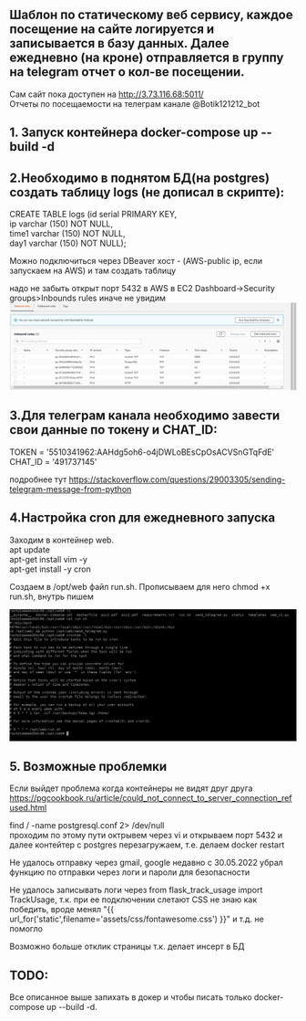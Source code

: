 ## Шаблон по статическому веб сервису, каждое посещение на сайте логируется и записывается в базу данных. Далее ежедневно (на кроне) отправляется в группу на telegram отчет о кол-ве посещении.<br/>
Сам сайт пока доступен на http://3.73.116.68:5011/ <br/>
Отчеты по посещаемости на телеграм канале @Botik121212_bot <br/>


## 1. Запуск контейнера docker-compose up --build -d
## 2.Необходимо в поднятом БД(на postgres) создать таблицу logs (не дописал в скрипте): <br/>
CREATE TABLE logs (id serial PRIMARY KEY, <br/>
                    ip varchar (150) NOT NULL, <br/>
                    time1  varchar (150) NOT NULL, <br/>
                    day1  varchar (150) NOT NULL); <br/>
                    
Можно подключиться через DBeaver хост - (AWS-public ip, если запускаем на AWS) и там создать таблицу

надо не забыть открыт порт 5432 в AWS в EC2 Dashboard->Security groups>Inbounds rules иначе не увидим
![Image alt](https://github.com/shaimarus/web_sites_static_tempate/blob/main/AWS_security_group.jpg)

## 3.Для телеграм канала необходимо завести свои данные по токену и CHAT_ID:
TOKEN = '5510341962:AAHdg5oh6-o4jDWLoBEsCpOsACVSnGTqFdE'
CHAT_ID = '491737145'

подробнее тут
https://stackoverflow.com/questions/29003305/sending-telegram-message-from-python
## 4.Настройка cron для ежедневного запуска
Заходим в контейнер web. <br/>
apt update <br/>
apt-get install vim -y <br/>
apt-get install -y cron <br/>

Создаем в /opt/web файл run.sh. Прописываем для него chmod +x run.sh, внутрь пишем

![Image alt](https://github.com/shaimarus/web_sites_static_tempate/blob/main/crontab.jpg)

## 5. Возможные проблемки
Если выйдет проблема когда контейнеры не видят друг друга <br/>
https://pgcookbook.ru/article/could_not_connect_to_server_connection_refused.html <br/>

find / -name postgresql.conf 2> /dev/null <br/>
проходим по этому пути октрывем через vi и открываем порт 5432 и далее контейтер с postgres перезагружаем, т.е. делаем docker restart <br/>

Не удалось отправку через gmail, google недавно с 30.05.2022 убрал функцию по отправки через логи и пароли для безопасности<br/>

Не удалось записывать логи через from flask_track_usage import TrackUsage, т.к. при ее подключении слетают CSS не знаю как победить, вроде менял "{{ url_for('static',filename='assets/css/fontawesome.css') }}" и т.д. не помогло <br/>

Возможно больше отклик страницы т.к. делает инсерт в БД <br/>


## TODO: <br/>
Все описанное выше запихать в докер и чтобы писать только docker-compose up --build -d.



